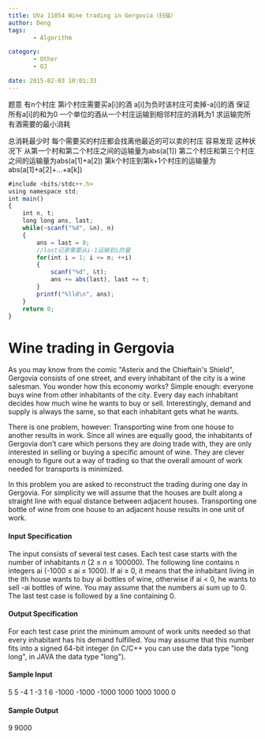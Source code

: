 ```yaml
---
title: UVa 11054 Wine trading in Gergovia（扫描）
author: Deng
tags: 
       - Algorithm

category: 
       - Other
       - OJ

date: 2015-02-03 10:01:33
---
```

题意 有n个村庄 第i个村庄需要买a[i]的酒 a[i]为负时该村庄可卖掉-a[i]的酒 保证所有a[i]的和为0 一个单位的酒从一个村庄运输到相邻村庄的消耗为1 求运输完所有酒需要的最小消耗

总消耗最少时 每个需要买的村庄都会找离他最近的可以卖的村庄 容易发现 这种状况下 从第一个村和第二个村庄之间的运输量为abs(a[1]) 第二个村庄和第三个村庄之间的运输量为abs(a[1]+a[2]) 第k个村庄到第k+1个村庄的运输量为abs(a[1]+a[2]+...+a[k])

```js 
#include <bits/stdc++.h>
using namespace std;
int main()
{
    int n, t;
    long long ans, last;
    while(~scanf("%d", &n), n)
    {
        ans = last = 0;
        //last记录需要从i-1运输到i的量
        for(int i = 1; i <= n; ++i)
        {
            scanf("%d", &t);
            ans += abs(last), last += t;
        }
        printf("%lld\n", ans);
    }
    return 0;
}
```

# Wine trading in Gergovia

As you may know from the comic "Asterix and the Chieftain's Shield", Gergovia consists of one street, and every inhabitant of the city is a wine salesman. You wonder how this economy works? Simple enough: everyone buys wine from other inhabitants of the city. Every day each inhabitant decides how much wine he wants to buy or sell. Interestingly, demand and supply is always the same, so that each inhabitant gets what he wants.

There is one problem, however: Transporting wine from one house to another results in work. Since all wines are equally good, the inhabitants of Gergovia don't care which persons they are doing trade with, they are only interested in selling or buying a specific amount of wine. They are clever enough to figure out a way of trading so that the overall amount of work needed for transports is minimized.

In this problem you are asked to reconstruct the trading during one day in Gergovia. For simplicity we will assume that the houses are built along a straight line with equal distance between adjacent houses. Transporting one bottle of wine from one house to an adjacent house results in one unit of work.

#### Input Specification

The input consists of several test cases. Each test case starts with the number of inhabitants *n* (2 ≤ *n* ≤ 100000). The following line contains n integers ai (-1000 ≤ ai ≤ 1000). If ai ≥ 0, it means that the inhabitant living in the ith house wants to buy ai bottles of wine, otherwise if ai < 0, he wants to sell -ai bottles of wine. You may assume that the numbers ai sum up to 0.
The last test case is followed by a line containing 0.

#### Output Specification

For each test case print the minimum amount of work units needed so that every inhabitant has his demand fulfilled. You may assume that this number fits into a signed 64-bit integer (in C/C++ you can use the data type "long long", in JAVA the data type "long").

#### Sample Input

5 5 -4 1 -3 1 6 -1000 -1000 -1000 1000 1000 1000 0

#### Sample Output

9 9000